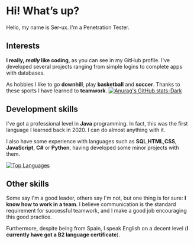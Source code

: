 # Hi! What’s up?

Hello, my name is Ser-ux. I'm a Penetration Tester.

## Interests

**I really, _really_ like coding**, as you can see in my GitHub profile. I've developed several projects ranging from simple logins to complete apps with databases.

As hobbies I like to go **downhill**, play **basketball** and **soccer**. Thanks to these sports I have learned to **teamwork**.
[![Anurag's GitHub stats-Dark](https://github-readme-stats.vercel.app/api?username=Serg-ux&show_icons=true&theme=dark#gh-dark-mode-only)](https://github.com/anuraghazra/github-readme-stats#gh-dark-mode-only)

## Development skills

I've got a professional level in **Java** programming. In fact, this was the first language I learned back in 2020. I can do almost anything with it.

I also have some experience with languages such as **SQL**,**HTML**,**CSS**, **JavaScript**, **C#** or **Python**, having developed some minor projects with them.

[![Top Languages](https://github-readme-stats.vercel.app/api/top-langs/?username=Serg-ux&border_radius=15&hide_border=true&hide_title=true&langs_count=20&locale=en&show_icons=true&show_owner=true&theme=tokyonight)](https://github.com/Serg-ux/github-readme-stats)

## Other skills

Some say I'm a good leader, others say I'm not, but one thing is for sure: **I know how to work in a team**. I believe communication is the standard requirement for successful teamwork, and I make a good job encouraging this good practice.

Furthermore, despite being from Spain, I speak English on a decent level (**I currently have got a B2 language certificate**).
